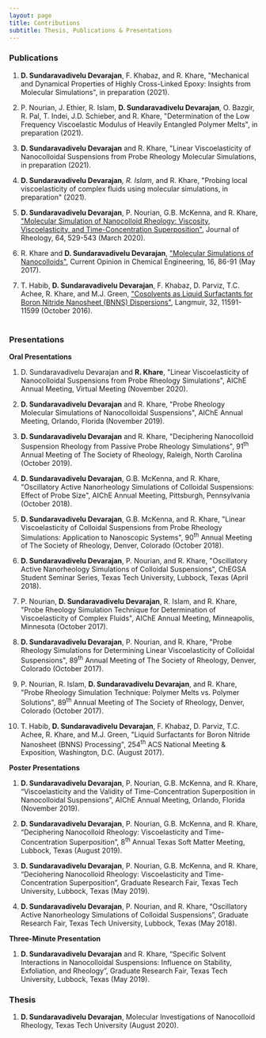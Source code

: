 ```yaml
---
layout: page
title: Contributions
subtitle: Thesis, Publications & Presentations
---
```


### Publications   

1. **D. Sundaravadivelu Devarajan**, F. Khabaz, and R. Khare, "Mechanical and Dynamical Properties of Highly Cross-Linked Epoxy: Insights from Molecular Simulations", in preparation (2021).

2. P. Nourian, J. Ethier, R. Islam, **D. Sundaravadivelu Devarajan**, O. Bazgir, R. Pal, T. Indei, J.D. Schieber, and R. Khare, "Determination of the Low Frequency Viscoelastic Modulus of Heavily Entangled Polymer Melts", in preparation (2021).

3. **D. Sundaravadivelu Devarajan** and R. Khare, "Linear Viscoelasticity of Nanocolloidal Suspensions from Probe Rheology Molecular Simulations, in preparation (2021). 

4. **D. Sundaravadivelu Devarajan**<sup>*</sup>, R. Islam<sup>*</sup>, and R. Khare, "Probing local viscoelasticity of complex fluids using molecular simulations, in preparation" (2021).

5. **D. Sundaravadivelu Devarajan**, P. Nourian, G.B. McKenna, and R. Khare, ["Molecular Simulation of Nanocolloid Rheology: Viscosity, Viscoelasticity, and Time-Concentration Superposition"](https://sor.scitation.org/doi/10.1122/1.5125142), Journal of Rheology, 64, 529-543 (March 2020).   

6. R. Khare and **D. Sundaravadivelu Devarajan**, ["Molecular Simulations of Nanocolloids"](https://www.sciencedirect.com/science/article/pii/S2211339816300843), Current Opinion in Chemical Engineering, 16, 86-91 (May 2017).  

7. T. Habib, **D. Sundaravadivelu Devarajan**, F. Khabaz, D. Parviz, T.C. Achee, R. Khare, and M.J. Green, ["Cosolvents as Liquid Surfactants for Boron Nitride Nanosheet (BNNS) Dispersions"](https://pubs.acs.org/doi/abs/10.1021/acs.langmuir.6b02611), Langmuir, 32, 11591-11599 (October 2016).<br/><br/>

### Presentations    
**Oral Presentations**    

1. D. Sundaravadivelu Devarajan and **R. Khare**, "Linear Viscoelasticity of Nanocolloidal Suspensions from Probe Rheology Simulations", AIChE Annual Meeting, Virtual Meeting (November 2020).

2. **D. Sundaravadivelu Devarajan** and R. Khare, "Probe Rheology Molecular Simulations of Nanocolloidal Suspensions", AIChE Annual Meeting, Orlando, Florida (November 2019).  

3. **D. Sundaravadivelu Devarajan** and R. Khare, "Deciphering Nanocolloid Suspension Rheology from Passive Probe Rheology Simulations", 91<sup>th</sup> Annual Meeting of The Society of Rheology, Raleigh, North Carolina (October 2019). 

4. **D. Sundaravadivelu Devarajan**, G.B. McKenna, and R. Khare, "Oscillatory Active Nanorheology Simulations of Colloidal Suspensions: Effect of Probe Size", AIChE Annual Meeting, Pittsburgh, Pennsylvania (October 2018).  

5. **D. Sundaravadivelu Devarajan**, G.B. McKenna, and R. Khare, "Linear Viscoelasticity of Colloidal Suspensions from Probe Rheology Simulations: Application to Nanoscopic Systems", 90<sup>th</sup> Annual Meeting of The Society of Rheology, Denver, Colorado (October 2018).  

6. **D. Sundaravadivelu Devarajan**, P. Nourian, and R. Khare, "Oscillatory Active Nanorheology Simulations of Colloidal Suspensions", ChEGSA Student Seminar Series, Texas Tech University, Lubbock, Texas (April 2018).  

7. P. Nourian, **D. Sundaravadivelu Devarajan**, R. Islam, and R. Khare, "Probe Rheology Simulation Technique for Determination of Viscoelasticity of Complex Fluids", AIChE Annual Meeting, Minneapolis, Minnesota (October 2017).  

8. **D. Sundaravadivelu Devarajan**, P. Nourian, and R. Khare, "Probe Rheology Simulations for Determining Linear Viscoelasticity of Colloidal Suspensions", 89<sup>th</sup> Annual Meeting of The Society of Rheology, Denver, Colorado (October 2017).  

9. P. Nourian, R. Islam, **D. Sundaravadivelu Devarajan**, and R. Khare, "Probe Rheology Simulation Technique: Polymer Melts vs. Polymer Solutions", 89<sup>th</sup> Annual Meeting of The Society of Rheology, Denver, Colorado (October 2017).  

10. T. Habib, **D. Sundaravadivelu Devarajan**, F. Khabaz, D. Parviz, T.C. Achee, R. Khare, and M.J. Green, "Liquid Surfactants for Boron Nitride Nanosheet (BNNS) Processing", 254<sup>th</sup> ACS National Meeting & Exposition, Washington, D.C. (August 2017).     

**Poster Presentations**    

1. **D. Sundaravadivelu Devarajan**, P. Nourian, G.B. McKenna, and R. Khare, “Viscoelasticity and the Validity of Time-Concentration Superposition in Nanocolloidal Suspensions”, AIChE Annual Meeting, Orlando, Florida (November 2019).  

2. **D. Sundaravadivelu Devarajan**, P. Nourian, G.B. McKenna, and R. Khare, “Deciphering Nanocolloid Rheology: Viscoelasticity and Time-Concentration Superposition”, 8<sup>th</sup> Annual Texas Soft Matter Meeting, Lubbock, Texas (August 2019).

3. **D. Sundaravadivelu Devarajan**, P. Nourian, G.B. McKenna, and R. Khare, “Deciohering Nanocolloid Rheology: Viscoelasticity and Time-Concentration Superposition”, Graduate Research Fair, Texas Tech University, Lubbock, Texas (May 2019).  

4. **D. Sundaravadivelu Devarajan**, P. Nourian, and R. Khare, “Oscillatory Active Nanorheology Simulations of Colloidal Suspensions”, Graduate Research Fair, Texas Tech University, Lubbock, Texas (May 2018).  

**Three-Minute Presentation**    

1. **D. Sundaravadivelu Devarajan** and R. Khare, “Specific Solvent Interactions in Nanocolloidal Suspensions: Influence on Stability, Exfoliation, and Rheology”, Graduate Research Fair, Texas Tech University, Lubbock, Texas (May 2019).  



### Thesis    

1. **D. Sundaravadivelu Devarajan**, Molecular Investigations of Nanocolloid Rheology, Texas Tech University (August 2020).<br/><br/>

